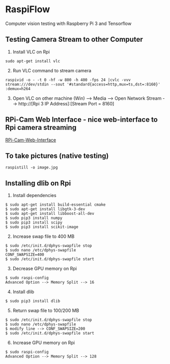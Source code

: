 # RaspiFlow
Computer vision testing with Raspberry Pi 3 and Tensorflow

## Testing Camera Stream to other Computer

1. Install VLC on Rpi

```
sudo apt-get install vlc
```

2. Run VLC command to stream camera

```
raspivid -o - -t 0 -hf -w 800 -h 400 -fps 24 |cvlc -vvv stream:///dev/stdin --sout '#standard{access=http,mux=ts,dst=:8160}' :demux=h264
```

3. Open VLC on other machine (Win) --> Media --> Open Network Stream --> http://[Rpi 3 IP Address]:[Stream Port = 8160]

## RPi-Cam Web Interface - nice web-interface to Rpi camera streaming

[RPi-Cam-Web-Interface](http://elinux.org/RPi-Cam-Web-Interface)

## To take pictures (native testing)
```
raspistill -o image.jpg
```


## Installing dlib on Rpi

1. Install dependencies

```
$ sudo apt-get install build-essential cmake
$ sudo apt-get install libgtk-3-dev
$ sudo apt-get install libboost-all-dev
$ sudo pip3 install numpy
$ sudo pip3 install scipy
$ sudo pip3 install scikit-image
```
2. Increase swap file to 400 MB
```
$ sudo /etc/init.d/dphys-swapfile stop
$ sudo nano /etc/dphys-swapfile
CONF_SWAPSIZE=400
$ sudo /etc/init.d/dphys-swapfile start
```
3. Decrease GPU memory on Rpi
```
$ sudo raspi-config
Advanced Option --> Memory Split --> 16
```

4. Install dlib
```
$ sudo pip3 install dlib
```

5. Return swap file to 100/200 MB
```
$ sudo /etc/init.d/dphys-swapfile stop
$ sudo nano /etc/dphys-swapfile
$ modify line --> CONF_SWAPSIZE=200
$ sudo /etc/init.d/dphys-swapfile start
```

6. Increase GPU memory on Rpi
```
$ sudo raspi-config
Advanced Option --> Memory Split --> 128
```
